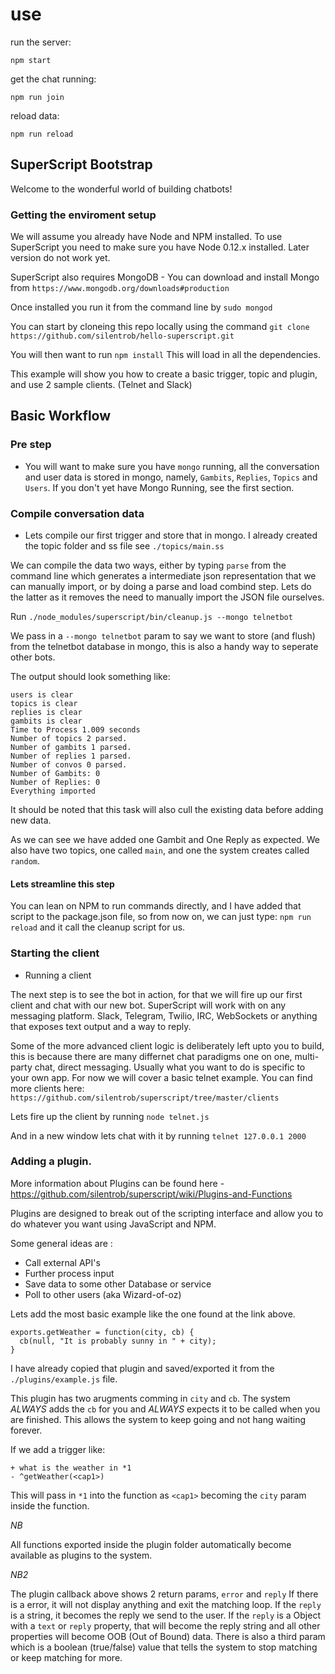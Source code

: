 # use

run the server:
```
npm start
```

get the chat running:
```
npm run join
```

reload data:
```
npm run reload
```




## SuperScript Bootstrap

Welcome to the wonderful world of building chatbots!


### Getting the enviroment setup

We will assume you already have Node and NPM installed. To use SuperScript you need to make sure you have Node 0.12.x installed. Later version do not work yet.

SuperScript also requires MongoDB - You can download and install Mongo from `https://www.mongodb.org/downloads#production`

Once installed you run it from the command line by `sudo mongod`

You can start by cloneing this repo locally using the command 
`git clone https://github.com/silentrob/hello-superscript.git`

You will then want to run `npm install` This will load in all the dependencies. 

This example will show you how to create a basic trigger, topic and plugin, and use 2 sample clients. (Telnet and Slack)

## Basic Workflow

### Pre step
* You will want to make sure you have `mongo` running, all the conversation and user data is stored in mongo, namely, `Gambits`, `Replies`, `Topics` and `Users`. If you don't yet have Mongo Running, see the first section.

### Compile conversation data
* Lets compile our first trigger and store that in mongo. I already created the topic folder and ss file see `./topics/main.ss` 

We can compile the data two ways, either by typing `parse` from the command line which generates a intermediate json representation that we can manually import, or by doing a parse and load combind step. Lets do the latter as it removes the need to manually import the JSON file ourselves.

Run `./node_modules/superscript/bin/cleanup.js --mongo telnetbot`

We pass in a `--mongo telnetbot` param to say we want to store (and flush) from the telnetbot database in mongo, this is also a handy way to seperate other bots.

The output should look something like:
```
users is clear
topics is clear
replies is clear
gambits is clear
Time to Process 1.009 seconds
Number of topics 2 parsed.
Number of gambits 1 parsed.
Number of replies 1 parsed.
Number of convos 0 parsed.
Number of Gambits: 0
Number of Replies: 0
Everything imported
```

It should be noted that this task will also cull the existing data before adding new data.

As we can see we have added one Gambit and One Reply as expected. We also have two topics, one called `main`, and one the system creates called `random`.

#### Lets streamline this step
You can lean on NPM to run commands directly, and I have added that script to the package.json file, so from now on, we can just type: `npm run reload` and it call the cleanup script for us.

### Starting the client
* Running a client

The next step is to see the bot in action, for that we will fire up our first client and chat with our new bot. SuperScript will work with on any messaging platform. Slack, Telegram, Twilio, IRC, WebSockets or anything that exposes text output and a way to reply.

Some of the more advanced client logic is deliberately left upto you to build, this is because there are many differnet chat paradigms one on one, multi-party chat, direct messaging. Usually what you want to do is specific to your own app. For now we will cover a basic telnet example. You can find more clients here: `https://github.com/silentrob/superscript/tree/master/clients`

Lets fire up the client by running `node telnet.js`

And in a new window lets chat with it by running `telnet 127.0.0.1 2000`

### Adding a plugin.

More information about Plugins can be found here - https://github.com/silentrob/superscript/wiki/Plugins-and-Functions

Plugins are designed to break out of the scripting interface and allow you to do whatever you want using JavaScript and NPM.

Some general ideas are :
* Call external API's
* Further process input 
* Save data to some other Database or service
* Poll to other users (aka Wizard-of-oz)

Lets add the most basic example like the one found at the link above.
```
exports.getWeather = function(city, cb) {
  cb(null, "It is probably sunny in " + city);
}
```

I have already copied that plugin and saved/exported it from the `./plugins/example.js` file.

This plugin has two arugments comming in `city` and `cb`. The system *ALWAYS* adds the `cb` for you and *ALWAYS* expects it to be called when you are finished. This allows the system to keep going and not hang waiting forever.


If we add a trigger like:
```
+ what is the weather in *1
- ^getWeather(<cap1>)
```

This will pass in `*1` into the function as `<cap1>` becoming the `city` param inside the function.

*NB* 

All functions exported inside the plugin folder automatically become available as plugins to the system.

*NB2* 

The plugin callback above shows 2 return params, `error` and `reply` If there is a error, it will not display anything and exit the matching loop. If the `reply` is a string, it becomes the reply we send to the user. If the `reply` is a Object with a `text` or `reply` property, that will become the reply string and all other properties will become OOB (Out of Bound) data. There is also a third param which is a boolean (true/false) value that tells the system to stop matching or keep matching for more.






